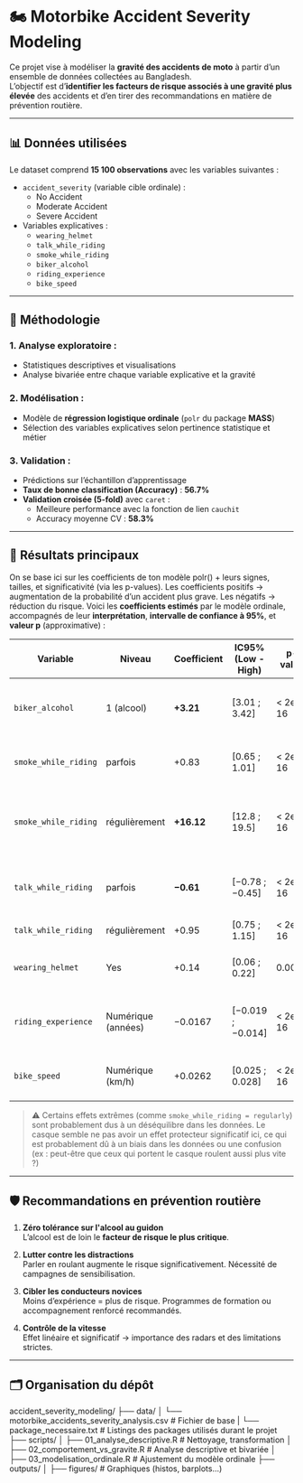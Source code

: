 # 🏍️ Motorbike Accident Severity Modeling

Ce projet vise à modéliser la **gravité des accidents de moto** à partir d’un ensemble de données collectées au Bangladesh.  
L’objectif est d’**identifier les facteurs de risque associés à une gravité plus élevée** des accidents et d’en tirer des recommandations en matière de prévention routière.

---

## 📊 Données utilisées

Le dataset comprend **15 100 observations** avec les variables suivantes :
- `accident_severity` (variable cible ordinale) :  
  - No Accident  
  - Moderate Accident  
  - Severe Accident
- Variables explicatives :
  - `wearing_helmet`
  - `talk_while_riding`
  - `smoke_while_riding`
  - `biker_alcohol`
  - `riding_experience`
  - `bike_speed`

---

## 🧪 Méthodologie

### 1. Analyse exploratoire :
- Statistiques descriptives et visualisations
- Analyse bivariée entre chaque variable explicative et la gravité

### 2. Modélisation :
- Modèle de **régression logistique ordinale** (`polr` du package **MASS**)
- Sélection des variables explicatives selon pertinence statistique et métier

### 3. Validation :
- Prédictions sur l’échantillon d’apprentissage
- **Taux de bonne classification (Accuracy)** : **56.7%**
- **Validation croisée (5-fold)** avec `caret` :
  - Meilleure performance avec la fonction de lien `cauchit`
  - Accuracy moyenne CV : **58.3%**

---

## 📌 Résultats principaux
On se base ici sur les coefficients de ton modèle polr() + leurs signes, tailles, et significativité (via les p-values).
Les coefficients positifs → augmentation de la probabilité d’un accident plus grave.
Les négatifs → réduction du risque.
Voici les **coefficients estimés** par le modèle ordinale, accompagnés de leur **interprétation**, **intervalle de confiance à 95%**, et **valeur p** (approximative) :

| Variable                           | Niveau            | Coefficient | IC95% (Low - High)  | p-value   | Interprétation                                                                 |
|------------------------------------|-------------------|-------------|---------------------|-----------|---------------------------------------------------------------------------------|
| `biker_alcohol`                    | 1 (alcool)        | **+3.21**   | [3.01 ; 3.42]       | < 2e-16   | Risque **massivement accru** d'accident grave                                  |
| `smoke_while_riding`              | parfois           | +0.83       | [0.65 ; 1.01]       | < 2e-16   | Effet significatif d’augmentation du risque                                    |
| `smoke_while_riding`              | régulièrement     | **+16.12**  | [12.8 ; 19.5]       | < 2e-16   | Effet **très extrême** (à interpréter avec prudence – faible effectif probable) |
| `talk_while_riding`               | parfois           | **−0.61**   | [−0.78 ; −0.45]     | < 2e-16   | Effet protecteur surprenant, potentiellement lié à un biais                    |
| `talk_while_riding`               | régulièrement     | +0.95       | [0.75 ; 1.15]       | < 2e-16   | Augmentation claire du risque                                                  |
| `wearing_helmet`                  | Yes               | +0.14       | [0.06 ; 0.22]       | 0.0005    | Effet faible et contre-intuitif (peut refléter une confusion)                 |
| `riding_experience`               | Numérique (années)| −0.0167     | [−0.019 ; −0.014]   | < 2e-16   | Chaque année d’expérience réduit légèrement le risque                          |
| `bike_speed`                      | Numérique (km/h)  | +0.0262     | [0.025 ; 0.028]     | < 2e-16   | La vitesse augmente le risque de gravité                                       |

> ⚠️ Certains effets extrêmes (comme `smoke_while_riding = regularly`) sont probablement dus à un déséquilibre dans les données.
> Le casque semble ne pas avoir un effet protecteur significatif ici, ce qui est probablement dû à un biais dans les données ou une confusion (ex : peut-être que ceux qui portent le casque roulent aussi plus vite ?)

---

## 🛡️ Recommandations en prévention routière

1. **Zéro tolérance sur l'alcool au guidon**  
   L’alcool est de loin le **facteur de risque le plus critique**.

2. **Lutter contre les distractions**  
   Parler en roulant augmente le risque significativement. Nécessité de campagnes de sensibilisation.

3. **Cibler les conducteurs novices**  
   Moins d’expérience = plus de risque. Programmes de formation ou accompagnement renforcé recommandés.

4. **Contrôle de la vitesse**  
   Effet linéaire et significatif → importance des radars et des limitations strictes.

---

## 🗂️ Organisation du dépôt
accident_severity_modeling/
├── data/
│   └── motorbike_accidents_severity_analysis.csv   # Fichier de base
|   └── package_necessaire.txt                      # Listings des packages utilisés durant le projet
├── scripts/
│   ├── 01_analyse_descriptive.R                    # Nettoyage, transformation
│   ├── 02_comportement_vs_gravite.R                # Analyse descriptive et bivariée
│   ├── 03_modelisation_ordinale.R                  # Ajustement du modèle ordinale
├── outputs/
│   ├── figures/                                    # Graphiques (histos, barplots...)                         


